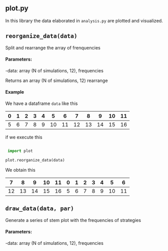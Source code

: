 ## plot.py

In this library the data elaborated in `analysis.py` are plotted and visualized.


## `reorganize_data(data)`

Split and rearrange the array of frenquencies

#### Parameters:
	
-data: array (N of simulations, 12), frequencies

Returns an array (N of simulations, 12) rearrange

#### Example

We have a dataframe `data` like this

0|1|2|3|4|5|6|7|8|9|10|11
---|---|---|---|---|---|---|---|---|---|---|---
5|6|7|8|9|10|11|12|13|14|15|16

if we execute this

```python

 import plot

plot.reorganize_data(data)

```
We obtain this

7|8|9|10|11|0|1|2|3|4|5|6
---|---|---|---|---|---|---|---|---|---|---|---
12|13|14|15|16|5|6|7|8|9|10|11




## `draw_data(data, par)`

Generate a series of stem plot with the frequencies of strategies

#### Parameters:
	
-data: array (N of simulations, 12), frequencies